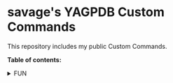 # savage's YAGPDB Custom Commands

This repository includes my public Custom Commands. 

**Table of contents:**
<details>
  <summary>FUN</summary>
  
  ## Fun commands to torture your community
  * [Hi XX, I'm YAGPDB.xyz - Dadjoke Response](https://github.com/savage4618/yagpdb-ccs/blob/master/Fun/HiXXXImDad.yagcc)

 </details>
